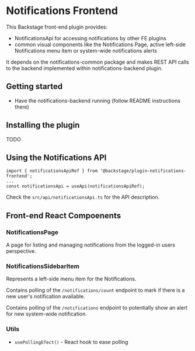 # Notifications Frontend

This Backstage front-end plugin provides:

- NotificationsApi for accessing notifications by other FE plugins
- common visual components like the Notifications Page, active left-side Notifications menu item or system-wide notifications alerts

It depends on the notifications-common package and makes REST API calls to the backend implemented within notifications-backend plugin.

## Getting started

- Have the notifications-backend running (follow README instructions there)

## Installing the plugin

TODO

## Using the Notifications API

```
import { notificationsApiRef } from '@backstage/plugin-notifications-frontend';
...
const notificationsApi = useApi(notificationsApiRef);
```

Check the `src/api/notificationsApi.ts` for the API description.

## Front-end React Compoenents

### NotificationsPage

A page for listing and managing notifications from the logged-in users perspective.

### NotificationsSidebarItem

Represents a left-side menu item for the Notifications.

Contains polling of the `/notifications/count` endpoint to mark if there is a new user's notification available.

Contains polling of the `/notifications` endpoint to potentially show an alert for new system-wide notification.

### Utils

- `usePollingEfect()` - React hook to ease polling
